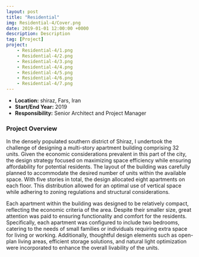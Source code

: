 ```yaml
---
layout: post
title: "Residential"
img: Residential-4/Cover.png
date: 2019-01-01 12:00:00 +0000
description: Description
tag: [Project]
project:
    - Residential-4/1.png
    - Residential-4/2.png
    - Residential-4/3.png
    - Residential-4/4.png
    - Residential-4/5.png
    - Residential-4/6.png
    - Residential-4/7.png
---
```


- **Location:** shiraz, Fars, Iran
- **Start/End Year:** 2019
- **Responsibility:** Senior Architect and Project Manager

### Project Overview

In the densely populated southern district of Shiraz, I undertook the challenge of designing a multi-story apartment building comprising 32 units. Given the economic considerations prevalent in this part of the city, the design strategy focused on maximizing space efficiency while ensuring affordability for potential residents. The layout of the building was carefully planned to accommodate the desired number of units within the available space. With five stories in total, the design allocated eight apartments on each floor. This distribution allowed for an optimal use of vertical space while adhering to zoning regulations and structural considerations.

Each apartment within the building was designed to be relatively compact, reflecting the economic criteria of the area. Despite their smaller size, great attention was paid to ensuring functionality and comfort for the residents. Specifically, each apartment was configured to include two bedrooms, catering to the needs of small families or individuals requiring extra space for living or working. Additionally, thoughtful design elements such as open-plan living areas, efficient storage solutions, and natural light optimization were incorporated to enhance the overall livability of the units.
